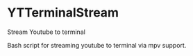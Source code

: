 # YTTerminalStream
Stream Youtube to terminal


Bash script for streaming youtube to terminal via mpv support.
